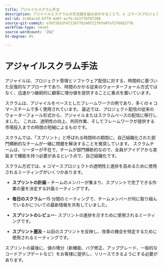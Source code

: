 ```yaml
---
title: アジャイルスクラム手法
description: アジャイルとスクラムの方法論を組み合わせることで、e コマースプロジェクトを加速させる方法を説明します。
exl-id: 2c46acad-bff9-4a9f-acfb-622ffbf97288
source-git-commit: e76f101df47116f7b246f21f0fe0fa72769d2776
workflow-type: tm+mt
source-wordcount: '262'
ht-degree: 0%

---
```


# アジャイルスクラム手法

アジャイルは、プロジェクト管理とソフトウェア配信に対する、時間枠に基づいた反復的なアプローチであり、時間のかかる従来のウォーターフォール方式ではなく、迅速かつ継続的に顧客に増分値を提供することに重点を置いています。

スクラムは、アジャイルをベースとしたフレームワークの例であり、多くの e コマースチームで多く使用されています。 最近では、プロジェクト配信の従来のウォーターフォール形式から、アジャイルまたはスクラムベースの配信に移行しました。 これは、透明性の向上、共同作業、そしてフレームワークが提供する市場投入までの時間の短縮によるものです。

スクラムでは、「スプリント」と呼ばれる時間枠の期間に、自己組織化された部門横断的なチームが一緒に問題を解決することを推奨しています。 スクラムチームは、リーダーが不在で、チームが部門横断的なので、全員がアイデアから実装まで機能を持つ必要があるという点で、自己組織化です。

スクラム方式では、e コマースプロジェクトの透明性と進捗を高めるために使用されるミーティングがいくつかあります。

- **スプリントの計画** – チームのメンバーが集まり、スプリントで完了できる作業の量を決定する計画ミーティングです。

- **毎日のスクラム**—15 分間のミーティングで、チームメンバーが何に取り組んでいるかについての最新情報を共有していました。

- **スプリントのレビュー**- スプリントの進捗を示すために使用されるミーティングです。

- **スプリント遡及** – 以前のスプリントを反映し、改善の機会を特定するために使用されるミーティングです。

スプリントの最後に、値の増分（新機能、バグ修正、アップグレード、一般的なコードアップデートなど）をお客様に提供し、リリースできるようにする必要があります。
